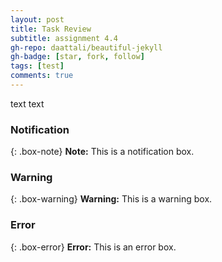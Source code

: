 ```yaml
---
layout: post
title: Task Review
subtitle: assignment 4.4
gh-repo: daattali/beautiful-jekyll
gh-badge: [star, fork, follow]
tags: [test]
comments: true
---
```


text text 

### Notification

{: .box-note}
**Note:** This is a notification box.

### Warning

{: .box-warning}
**Warning:** This is a warning box.

### Error

{: .box-error}
**Error:** This is an error box.
